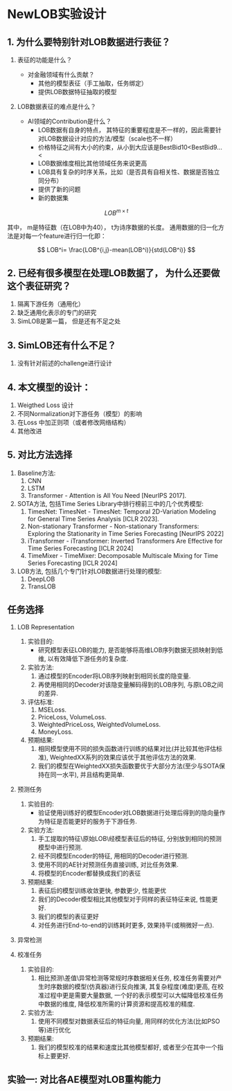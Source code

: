 # NewLOB实验设计

## 1. 为什么要特别针对LOB数据进行表征？

1. 表征的功能是什么？
   * 对金融领域有什么贡献？
     * 其他的模型表征（手工抽取，任务绑定）
     * 提供LOB数据特征抽取的模型
 
2. LOB数据表征的难点是什么？
   * AI领域的Contribution是什么？
     * LOB数据有自身的特点， 其特征的重要程度是不一样的，因此需要针对LOB数据设计对应的方法/模型（scale也不一样）
     * 价格特征之间有大小的约束，从小到大应该是BestBid10<BestBid9...<
     * LOB数据维度相比其他领域任务来说更高
     * LOB具有复杂的时序关系，比如（是否具有自相关性、数据是否独立同分布）
     * 提供了新的问题
     * 新的数据集


$$
LOB^{m\times t}
$$

其中， m是特征数（在LOB中为40）， t为诗序数据的长度。
通用数据的归一化方法是对每一个feature进行归一化即：

$$
LOB^i= \frac{LOB^{i,j}-mean(LOB^i)}{std(LOB^i)}
$$
  
## 2. 已经有很多模型在处理LOB数据了， 为什么还要做这个表征研究？
   1. 隔离下游任务（通用化）
   2. 缺乏通用化表示的专门的研究
   3. SimLOB是第一篇， 但是还有不足之处

## 3. SimLOB还有什么不足？
   1. 没有针对前述的challenge进行设计


## 4. 本文模型的设计：
   1. Weigthed Loss 设计
   2. 不同Normalization对下游任务（模型）的影响
   3. 在Loss 中加正则项（或者修改网络结构）
   4. 其他改进

## 5. 对比方法选择
1. Baseline方法:
   1. CNN
   2. LSTM
   3. Transformer - Attention is All You Need [NeurIPS 2017].
2. SOTA方法, 包括Time Series Library中排行榜前三中的几个优秀模型:
   1. TimesNet: TimesNet - TimesNet: Temporal 2D-Variation Modeling for General Time Series Analysis [ICLR 2023].
   2. Non-stationary Transformer - Non-stationary Transformers: Exploring the Stationarity in Time Series Forecasting [NeurIPS 2022]
   3. iTransformer - iTransformer: Inverted Transformers Are Effective for Time Series Forecasting [ICLR 2024] 
   4. TimeMixer - TimeMixer: Decomposable Multiscale Mixing for Time Series Forecasting [ICLR 2024]
3. LOB方法, 包括几个专门针对LOB数据进行处理的模型:
   1. DeepLOB
   2. TransLOB

## 任务选择
1. LOB Representation
   1. 实验目的:
      * 研究模型表征LOB的能力, 是否能够将高维LOB序列数据无损映射到低维, 以有效降低下游任务的复杂度. 
   2. 实验方法:
      1. 通过模型的Encoder将LOB序列映射到相同长度的隐变量.
      2. 再使用相同的Decoder对该隐变量解码得到的LOB序列, 与原LOB之间的差异.
   3. 评估标准:
      1. MSELoss.
      2. PriceLoss, VolumeLoss.
      3. WeightedPriceLoss, WeightedVolumeLoss.
      4. MoneyLoss.
   4. 预期结果:
      1. 相同模型使用不同的损失函数进行训练的结果对比(并比较其他评估标准), WeightedXX系列的效果应该优于其他评估方法的效果. 
      2. 我们的模型在WeightedXX损失函数要优于大部分方法(至少与SOTA保持在同一水平), 并且结构更简单.
2. 预测任务
   1. 实验目的:
      * 验证使用训练好的模型Encoder对LOB数据进行处理后得到的隐向量作为特征是否能更好的服务于下游任务.
   2. 实验方法:
      1. 手工提取的特征\原始LOB\经模型表征后的特征, 分别放到相同的预测模型中进行预测.
      2. 经不同模型Encoder的特征, 用相同的Decoder进行预测.
      3. 使用不同的AE针对预测任务直接训练, 对比任务效果.
      4. 将模型的Encoder都替换成我们的表征
   3.  预期结果:
       1.  表征后的模型训练收敛更快, 参数更少, 性能更优
       2.  我们的Decoder模型相比其他模型对于同样的表征特征来说, 性能更好.
       3.  我们的模型的表征更好
       4.  对任务进行End-to-end的训练耗时更多, 效果持平(或稍微好一点).
3. 异常检测



4.  校准任务
    1.  实验目的:
        1.  相比预测\差值\异常检测等常规时序数据相关任务, 校准任务需要对产生时序数据的模型(仿真器)进行反向推演, 其复杂程度(难度)更高, 在校准过程中更是需要大量数据, 一个好的表示模型可以大幅降低校准任务中数据的维度, 降低校准所需的计算资源和提高校准的精度.
    2.  实验方法:
        1.  使用不同模型对数据表征后的特征向量, 用同样的优化方法(比如PSO等)进行优化
    3.  预期结果:
        1.  我们的模型校准的结果和速度比其他模型都好, 或者至少在其中一个指标上要更好.

## 实验一: 对比各AE模型对LOB重构能力
